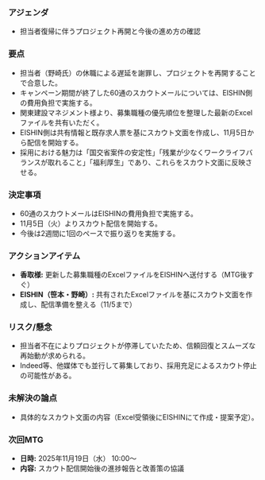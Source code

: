 ### アジェンダ
- 担当者復帰に伴うプロジェクト再開と今後の進め方の確認

### 要点
- 担当者（野崎氏）の休職による遅延を謝罪し、プロジェクトを再開することで合意した。
- キャンペーン期間が終了した60通のスカウトメールについては、EISHIN側の費用負担で実施する。
- 関東建設マネジメント様より、募集職種の優先順位を整理した最新のExcelファイルを共有いただく。
- EISHIN側は共有情報と既存求人票を基にスカウト文面を作成し、11月5日から配信を開始する。
- 採用における魅力は「国交省案件の安定性」「残業が少なくワークライフバランスが取れること」「福利厚生」であり、これらをスカウト文面に反映させる。

### 決定事項
- 60通のスカウトメールはEISHINの費用負担で実施する。
- 11月5日（火）よりスカウト配信を開始する。
- 今後は2週間に1回のペースで振り返りを実施する。

### アクションアイテム
- **香取様:** 更新した募集職種のExcelファイルをEISHINへ送付する（MTG後すぐ）
- **EISHIN（笹本・野崎）:** 共有されたExcelファイルを基にスカウト文面を作成し、配信準備を整える（11/5まで）

### リスク/懸念
- 担当者不在によりプロジェクトが停滞していたため、信頼回復とスムーズな再始動が求められる。
- Indeed等、他媒体でも並行して募集しており、採用充足によるスカウト停止の可能性がある。

### 未解決の論点
- 具体的なスカウト文面の内容（Excel受領後にEISHINにて作成・提案予定）。

### 次回MTG
- **日時:** 2025年11月19日（水） 10:00〜
- **内容:** スカウト配信開始後の進捗報告と改善策の協議